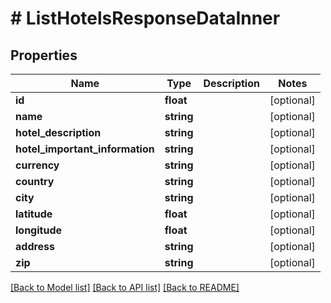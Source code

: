# # ListHotelsResponseDataInner

## Properties

Name | Type | Description | Notes
------------ | ------------- | ------------- | -------------
**id** | **float** |  | [optional]
**name** | **string** |  | [optional]
**hotel_description** | **string** |  | [optional]
**hotel_important_information** | **string** |  | [optional]
**currency** | **string** |  | [optional]
**country** | **string** |  | [optional]
**city** | **string** |  | [optional]
**latitude** | **float** |  | [optional]
**longitude** | **float** |  | [optional]
**address** | **string** |  | [optional]
**zip** | **string** |  | [optional]

[[Back to Model list]](../../README.md#models) [[Back to API list]](../../README.md#endpoints) [[Back to README]](../../README.md)
